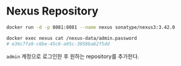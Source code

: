# Nexus Repository

```sh
docker run -d -p 8081:8081 --name nexus sonatype/nexus3:3.42.0
```

```sh
docker exec nexus cat /nexus-data/admin.password
# e36c7fa9-c6be-45c6-a95c-3058ba62f5dd
```

`admin` 계정으로 로그인한 후 원하는 repository를 추가한다.
